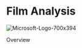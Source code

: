 # Film Analysis
![Microsoft-Logo-700x394](https://user-images.githubusercontent.com/100173802/157888187-f56dfd17-a5c2-46cf-b8dd-5db737cd0506.png)

Overview
